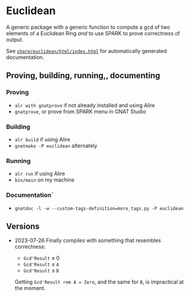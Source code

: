 # Euclidean

A generic package with a generic function
to compute a gcd of two elements of a Euclidean Ring
_and_ to use SPARK to prove correctness of output.

See [`share/euclidean/html/index.html`](share/euclidean/html/index.html) for automatically generated documentation.

## Proving, building, running,, documenting

### Proving

* `alr with gnatprove` if not already installed and using Alire
* `gnatprove`, or prove from SPARK menu in GNAT Studio

### Building

* `alr build` if using Alire
* `gnatmake -P euclidean` alternately

### Running

* `alr run` if using Alire
* `bin/main` on my machine

### Documentation`

* `gnatdoc -l -w --custom-tags-definition=more_tags.py -P euclidean`

## Versions
* 2023-07-26
  Finally compiles with something that resembles correctness:
  * `Gcd'Result` &ne; 0
  * `Gcd'Result` &le; `A`
  * `Gcd'Result` &le; `B`

  Getting `Gcd'Result rem A = Zero`, and the same for `B`, is impractical at the moment.
